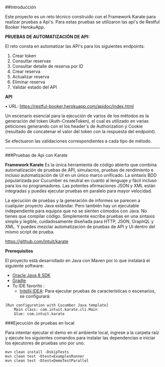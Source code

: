 ##Introducción

Este proyecto es un reto técnico construido con el Framework Karate para realizar pruebas a Api's.
Para estas pruebas se utilizaron las api's de Restful Booker HerokuApp.

**PRUEBAS DE AUTOMATIZACIÓN DE API:**

El reto consta en automatizar las API's para los siguientes endpoints:
1. Crear token
2. Consultar reservas
3. Consultar detalle de reserva por ID
4. Crear reserva
5. Actualizar reserva
6. Eliminar reserva
7. Validar estado del API

**API**

• URL: https://restful-booker.herokuapp.com/apidoc/index.html

Un escenario esencial para la ejecución de varios de los métodos es la generación del token (Auth-CreateToken), el cual es utilizado en varias peticiones generando con el los header's de Authorization y Cookie (resultado de concatenar el valor del token con la respuesta del endpoint).

Se efectuaron las validaciones correspondientes a cada tipo de método.

---

###Pruebas de Api con Karate

**Framework Karate**
Es la única herramienta de código abierto que combina automatización de pruebas de API, simulacros, pruebas de rendimiento e incluso automatización de UI en un único marco unificado. La sintaxis BDD popularizada por Cucumber es neutral en cuanto al lenguaje y fácil incluso para los no programadores. Las potentes afirmaciones JSON y XML están integradas y puedes ejecutar pruebas en paralelo para mayor velocidad.

La ejecución de pruebas y la generación de informes se parecen a cualquier proyecto Java estándar. Pero también hay un ejecutable independiente para equipos que no se sienten cómodos con Java. No tienes que compilar código. Simplemente escribe pruebas en una sintaxis simple y legible, cuidadosamente diseñada para HTTP, JSON, GraphQL y XML. Y puedes mezclar automatización de pruebas de API y UI dentro del mismo script de prueba.

https://github.com/intuit/karate

**Prerequisitos**

El proyecto está desarrollado en Java con Maven por lo que instalará el siguiente software:

* [Oracle Java 8 SDK](https://java.oracle.com)
* [Gradle](https://gradle.org/)
* Tu IDE favorito :
  * [Intellij IDEA](http://www.jetbrains.com): Para ejecutar pruebas de características o escenarios, se configurará:


```
[Run configuration with Cucumber Java template]
    Main class: com.intuit.karate.cli.Main    
    Glue: com.intuit.karate
```


###Ejecución de pruebas en local

Para intentar ejecutar el demo en el ambiente local, ingrese a la carpeta raíz y ejecute los siguientes comandos para instalar las dependencias e iniciar los ejecutores de pruebas uno por uno.
```
mvn clean install -DskipTests
mvn clean test -Dtest=ExamplesRunner
mvn clean test -Dtest=DemoTestParallel

```
